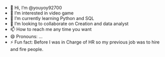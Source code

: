 - 👋 Hi, I’m @youyoy92700
- 👀 I’m interested in video game
- 🌱 I’m currently learning Python and SQL
- 💞️ I’m looking to collaborate on Creation and data analyst
- 📫 How to reach me any time you want
- 😄 Pronouns: ...
- ⚡ Fun fact: Before I was in Charge of HR so my previous job was to hire and fire people.

<!---
youyoy92700/youyoy92700 is a ✨ special ✨ repository because its `README.md` (this file) appears on your GitHub profile.
You can click the Preview link to take a look at your changes.
--->
